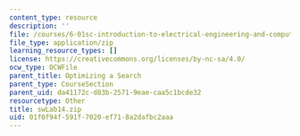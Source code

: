 ```yaml
---
content_type: resource
description: ''
file: /courses/6-01sc-introduction-to-electrical-engineering-and-computer-science-i-spring-2011/01f0f94f591f7020ef718a2dafbc2aaa_swLab14.zip
file_type: application/zip
learning_resource_types: []
license: https://creativecommons.org/licenses/by-nc-sa/4.0/
ocw_type: OCWFile
parent_title: Optimizing a Search
parent_type: CourseSection
parent_uid: da41172c-d83b-2571-9eae-caa5c1bcde32
resourcetype: Other
title: swLab14.zip
uid: 01f0f94f-591f-7020-ef71-8a2dafbc2aaa
---
```

